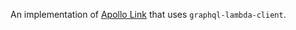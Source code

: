 An implementation of [Apollo Link](https://www.apollographql.com/docs/link/) that uses `graphql-lambda-client`.